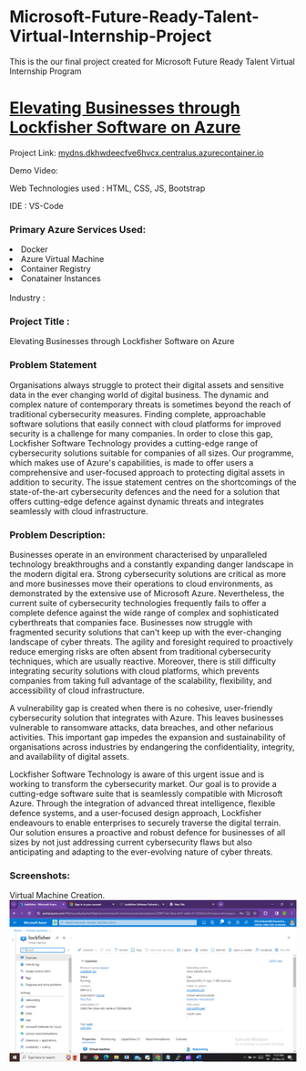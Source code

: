 <h1>Microsoft-Future-Ready-Talent-Virtual-Internship-Project</h1>
This is the our final project created for Microsoft Future Ready Talent Virtual Internship Program

<h1><a href="http://lockfisher-app.cee0bgh3d5h9g3cj.eastus2.azurecontainer.io/contact.html">Elevating Businesses through Lockfisher Software on Azure</a></h1>

Project Link:  <a href="http://lockfisher-app.cee0bgh3d5h9g3cj.eastus2.azurecontainer.io/contact.html">[mydns.dkhwdeecfve6hvcx.centralus.azurecontainer.io](http://lockfisher-app.cee0bgh3d5h9g3cj.eastus2.azurecontainer.io/contact.html)</a><br>

Demo Video: <a href=""></a>

Web Technologies used : HTML, CSS, JS, Bootstrap

IDE : VS-Code

<h3>Primary Azure Services Used:</h3>
<li>Docker</li>
<li>Azure Virtual Machine</li>
<li>Container Registry</li>
<li>Conatainer Instances</li>


<br>
Industry :


<h3>Project Title :</h3>
Elevating Businesses through Lockfisher Software on Azure

<h3>Problem Statement</h3>
Organisations always struggle to protect their digital assets and sensitive data in the ever changing world of digital business. The dynamic and complex nature of contemporary threats is sometimes beyond the reach of traditional cybersecurity measures. Finding complete, approachable software solutions that easily connect with cloud platforms for improved security is a challenge for many companies.
In order to close this gap, Lockfisher Software Technology provides a cutting-edge range of cybersecurity solutions suitable for companies of all sizes. Our programme, which makes use of Azure's capabilities, is made to offer users a comprehensive and user-focused approach to protecting digital assets in addition to security. The issue statement centres on the shortcomings of the state-of-the-art cybersecurity defences and the need for a solution that offers cutting-edge defence against dynamic threats and integrates seamlessly with cloud infrastructure.
<br>

<h3>Problem Description:</h3>
<p>Businesses operate in an environment characterised by unparalleled technology breakthroughs and a constantly expanding danger landscape in the modern digital era. Strong cybersecurity solutions are critical as more and more businesses move their operations to cloud environments, as demonstrated by the extensive use of Microsoft Azure. Nevertheless, the current suite of cybersecurity technologies frequently fails to offer a complete defence against the wide range of complex and sophisticated cyberthreats that companies face.
Businesses now struggle with fragmented security solutions that can't keep up with the ever-changing landscape of cyber threats. The agility and foresight required to proactively reduce emerging risks are often absent from traditional cybersecurity techniques, which are usually reactive. Moreover, there is still difficulty integrating security solutions with cloud platforms, which prevents companies from taking full advantage of the scalability, flexibility, and accessibility of cloud infrastructure.
</p>
<p>A vulnerability gap is created when there is no cohesive, user-friendly cybersecurity solution that integrates with Azure. This leaves businesses vulnerable to ransomware attacks, data breaches, and other nefarious activities. This important gap impedes the expansion and sustainability of organisations across industries by endangering the confidentiality, integrity, and availability of digital assets.
</p>
<p>Lockfisher Software Technology is aware of this urgent issue and is working to transform the cybersecurity market. Our goal is to provide a cutting-edge software suite that is seamlessly compatible with Microsoft Azure. Through the integration of advanced threat intelligence, flexible defence systems, and a user-focused design approach, Lockfisher endeavours to enable enterprises to securely traverse the digital terrain. Our solution ensures a proactive and robust defence for businesses of all sizes by not just addressing current cybersecurity flaws but also anticipating and adapting to the ever-evolving nature of cyber threats.</p>

<h3>Screenshots:</h3>
Virtual Machine Creation.
<img src="https://github.com/rushikeshkalbande2503/Project_Azure/blob/master/assets/img/vm.png"></img>
<br>
<br>






